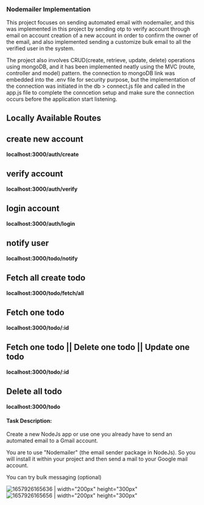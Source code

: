 ######
### Nodemailer Implementation


This project focuses on sending automated email with nodemailer, and this was implemented in this project by sending otp to verify account through email on account creation of a new account in order to confirm the owner of the email, and also implemented sending a customize bulk email to all the verified user in the system.

The project also involves CRUD(create, retrieve, update, delete) operations using mongoDB, and it has been implemented neatly using the MVC (route, controller and model) pattern. the connection to mongoDB link was embedded into the .env file for security purpose, but the implementation of the connection was initiated in the db > connect.js file and called in the app.js file to complete the conncetion setup and make sure the connection occurs before the application start listening.



## Locally Available Routes

## create new account
#### localhost:3000/auth/create

## verify account
#### localhost:3000/auth/verify

## login account
#### localhost:3000/auth/login

## notify user
#### localhost:3000/todo/notify

## Fetch all create todo
#### localhost:3000/todo/fetch/all

## Fetch one todo
#### localhost:3000/todo/:id

## Fetch one todo || Delete one todo || Update one todo
#### localhost:3000/todo/:id

## Delete all todo
#### localhost:3000/todo

#### Task Description: 
Create a new NodeJs app or use one you already have to send an automated email to a Gmail account.

You are to use "Nodemailer" (the email sender package in NodeJs). So you will install it within your project and then send a mail to your Google mail account.

You can try bulk messaging (optional)


![1657926165636 | width="200px" height="300px"](https://user-images.githubusercontent.com/52849344/179322533-e435e249-82f9-445b-951f-300e6faa959d.jpg )
![1657926165656 | width="200px" height="300px"](https://user-images.githubusercontent.com/52849344/179322539-cbcde669-6032-4988-b0a2-13dbe51b806a.jpg)

